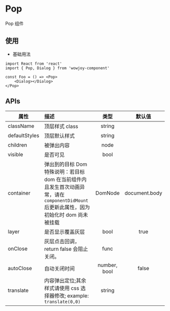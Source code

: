 # Pop

Pop 组件

## 使用

- 基础用法

```
import React from 'react'
import { Pop, Dialog } from 'wowjoy-component'

const Foo = () => <Pop>
    <Dialog></Dialog>
</Pop>
```

## APIs

| 属性          | 描述                                                                                                                                       |     类型     |    默认值     |
| ------------- | :----------------------------------------------------------------------------------------------------------------------------------------- | :----------: | :-----------: |
| className     | 顶层样式 class                                                                                                                             |    string    |               |
| defaultStyles | 顶层默认样式                                                                                                                               |    string    |               |
| children      | 被弹出内容                                                                                                                                 |     node     |               |
| visible       | 是否可见                                                                                                                                   |     bool     |               |
| container     | 弹出到的目标 Dom<br> 特殊说明：若目标 dom 在当前组件内且发生首次动画异常，请在`componentDidMount`后更新此属性，因为初始化时 dom 尚未被挂载 |   DomNode    | document.body |
| layer         | 是否显示覆盖灰层                                                                                                                           |     bool     |     true      |
| onClose       | 灰层点击回调， return false 会阻止关闭。                                                                                                   |     func     |               |
| autoClose     | 自动关闭时间                                                                                                                               | number, bool |     false     |
| translate     | 内容弹出定位;其余样式请使用 css 选择器修改; example: `translate(0,0)`                                                                      |    string    |               |
